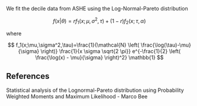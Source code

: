 We fit the decile data from ASHE using the Log-Normal-Pareto distribution

$$
f(x | \theta) = r f_1 (x ; \mu, \sigma^2, \tau) + (1-r) f_2(x; \tau, \alpha)
$$

where

$$
f_1(x;\mu,\sigma^2,\tau)=\frac{1}{\mathcal{N} \left( \frac{\log(\tau)-\mu}{\sigma} \right)} \frac{1}{x \sigma \sqrt{2 \pi}} e^{-\frac{1}{2} \left( \frac{\log(x) - \mu}{\sigma} \right)^2} \mathbb{1}
$$

## References

Statistical analysis of the
Lognormal-Pareto distribution
using Probability Weighted
Moments and Maximum Likelihood - Marco Bee

<!--stackedit_data:
eyJoaXN0b3J5IjpbMTM3MzgxMjY1MF19
-->